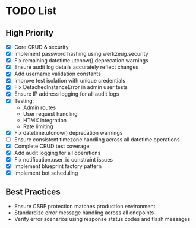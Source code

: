 # TODO List
## High Priority
- [x] Core CRUD & security
- [x] Implement password hashing using werkzeug.security
- [x] Fix remaining datetime.utcnow() deprecation warnings
- [x] Ensure audit log details accurately reflect changes
- [x] Add username validation constants
- [x] Improve test isolation with unique credentials
- [x] Fix DetachedInstanceError in admin user tests
- [x] Ensure IP address logging for all audit logs
- [x] Testing:
  - Admin routes
  - User request handling
  - HTMX integration
  - Rate limiting
- [x] Fix datetime.utcnow() deprecation warnings
- [ ] Ensure consistent timezone handling across all datetime operations
- [x] Complete CRUD test coverage
- [x] Add audit logging for all operations
- [x] Fix notification.user_id constraint issues
- [x] Implement blueprint factory pattern
- [x] Implement bot scheduling

## Best Practices
- Ensure CSRF protection matches production environment
- Standardize error message handling across all endpoints
- Verify error scenarios using response status codes and flash messages

